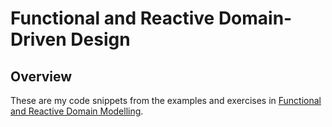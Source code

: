 # Functional and Reactive Domain-Driven Design

## Overview

These are my code snippets from the examples and exercises in
[Functional and Reactive Domain Modelling](https://livebook.manning.com/book/functional-and-reactive-domain-modeling).  